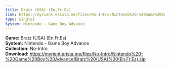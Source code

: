 ```yaml
---
title: Bratz (USA) (En,Fr,Es)
link: https://myrient.erista.me/files/No-Intro/Nintendo%20-%20Game%20Boy%20Advance/Bratz%20(USA)%20(En,Fr,Es).zip
type: single1
System: Nintendo - Game Boy Advance
---
```

<b>Game:</b> Bratz (USA) (En,Fr,Es)<br>
<b>System:</b> Nintendo - Game Boy Advance<br>
<b>Collection:</b> No-Intro<br>
<b>Download:</b> https://myrient.erista.me/files/No-Intro/Nintendo%20-%20Game%20Boy%20Advance/Bratz%20(USA)%20(En,Fr,Es).zip